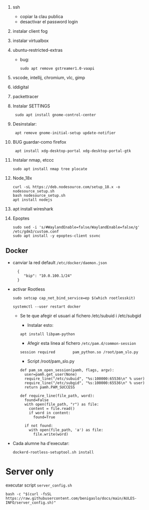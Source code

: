 1. ssh
    - copiar la clau publica
    - desactivar el password login
1. instalar client fog
1. instalar virtualbox
1. ubuntu-restricted-extras
    - bug:

          sudo apt remove gstreamer1.0-vaapi
      
1. vscode, intellij, chromium, vlc, gimp
1. iddigital
1. packettracer
1. Instalar SETTINGS
   
        sudo apt install gnome-control-center
   
1. Desinstalar:

        apt remove gnome-initial-setup update-notifier
 

1. BUG guardar-como firefox
   
        apt install xdg-desktop-portal xdg-desktop-portal-gtk
   
1. Instalar nmap, etccc

       sudo apt install nmap tree plocate

1. Node_18x
   
       curl -sL https://deb.nodesource.com/setup_18.x -o nodesource_setup.sh
       bash nodesource_setup.sh
       apt install nodejs

1. apt install wireshark
2. Epoptes
    ```
    sudo sed -i 's/#WaylandEnable=false/WaylandEnable=false/g' /etc/gdm3/custom.conf
    sudo apt install -y epoptes-client ssvnc
    ```

## Docker
- canviar la red default `/etc/docker/daemon.json`

        {
           "bip": "10.0.100.1/24"
        }
  
- activar Rootless
  
      sudo setcap cap_net_bind_service=ep $(which rootlesskit)
  
      systemctl --user restart docker
    
    - Se te que afegir el usuari al fichero /etc/subuid i /etc/subgid
    
        - Instalar esto:
        ```
        apt install libpam-python
        ```
    
        - Afegir esta linea al fichero `/etc/pam.d/common-session`
        ```
        session required        pam_python.so /root/pam_slo.py
        ```
        - Script /root/pam_slo.py
        ```
        def pam_sm_open_session(pamh, flags, argv):
          user=pamh.get_user(None)
          require_line("/etc/subuid", "%s:100000:65536\n" % user)
          require_line("/etc/subgid", "%s:100000:65536\n" % user)
          return pamh.PAM_SUCCESS
        
        def require_line(file_path, word):
          found=False
          with open(file_path, "r") as file:
            content = file.read()
            if word in content:
              found=True
        
          if not found:
            with open(file_path, 'a') as file:
              file.write(word)
        ```
- Cada alumne ha d'executar:

      dockerd-rootless-setuptool.sh install
      

      
    


# Server only

executar script `server_config.sh`

    bash -c "$(curl -fsSL https://raw.githubusercontent.com/benigaslo/docs/main/AULES-INFO/server_config.sh)"




